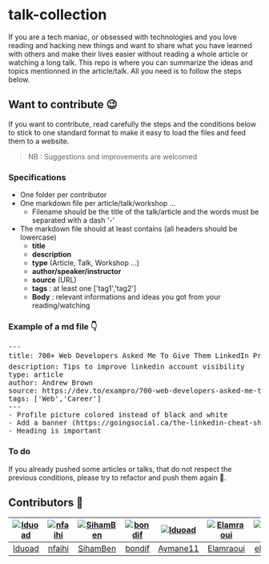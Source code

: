 # talk-collection
If you are a tech maniac, or obsessed with technologies and you love reading and hacking new things and want to share what you have learned with others and make their lives easier without reading a whole article or watching a long talk. This repo is where you can summarize the ideas and topics mentionned in the article/talk. All you need is to follow the steps below.


## Want to contribute :wink:
If you want to contribute, read carefully the steps and the conditions below to stick to one standard format to make it easy to load the files and feed them to a website.

> NB : Suggestions and improvements are welcomed
### Specifications
- One folder per contributor
- One markdown file per article/talk/workshop ...
  - Filename should be the title of the talk/article and the words must be separated with a dash '-'
- The markdown file should at least contains (all headers should be lowercase)
  - **title**
  - **description**
  - **type** (Article, Talk, Workshop ...)
  - **author/speaker/instructor**
  - **source** (URL)
  - **tags** : at least one ['tag1','tag2']
  - **Body** : relevant informations and ideas you got from your reading/watching

### Example of a md file :point_down:

<pre>
---
title: 700+ Web Developers Asked Me To Give Them LinkedIn Profile Feedback And These Are My 🖐️ 5 Top Tips.
description: Tips to improve linkedin account visibility
type: article
author: Andrew Brown
source: https://dev.to/exampro/700-web-developers-asked-me-to-give-them-linkedin-profile-feedback-and-these-are-my-5-top-tips-5382
tags: ['Web','Career']
---
- Profile picture colored instead of black and white
- Add a banner (https://goingsocial.ca/the-linkedin-cheat-sheet-for-image-sizing-dimensions)
- Heading is important
</pre>

### To do
If you already pushed some articles or talks, that do not respect the previous conditions, please try to refactor and push them again :pray:.

## Contributors :raised_hands:

[<img alt="Iduoad" src="https://avatars0.githubusercontent.com/u/25715906?v=4&s=117 width=117">](https://github.com/Iduoad) |[<img alt="nfaihi" src="https://avatars2.githubusercontent.com/u/36778362?v=4&s=117 width=117">](https://github.com/nfaihi) |[<img alt="SihamBen" src="https://avatars3.githubusercontent.com/u/58236622?v=4&s=117 width=117">](https://github.com/SihamBen) |[<img alt="bondif" src="https://avatars2.githubusercontent.com/u/24433897?v=4&s=117 width=117">](https://github.com/bondif) |[<img alt="Iduoad" src="https://avatars3.githubusercontent.com/u/24499930?s=117 width=117">](https://github.com/Aymane11) | [<img alt="Elamraoui" src="https://avatars0.githubusercontent.com/u/32344494?s=117 width=117">](https://github.com/Elamraoui-Sohayb) | [<img alt="elkamondo" src="https://avatars2.githubusercontent.com/u/17101044?s=400 width=117">](https://github.com/elkamondo)
:---:|:---:|:---:|:---:|:---:|:---:|:---:|
[Iduoad](https://github.com/Iduoad)|[nfaihi](https://github.com/nfaihi)|[SihamBen](https://github.com/SihamBen)|[bondif](https://github.com/bondif)|[Aymane11](https://github.com/aymane11)|[Elamraoui](https://github.com/Elamraoui-Sohayb)|[elkamondo](https://github.com/elkamondo)

